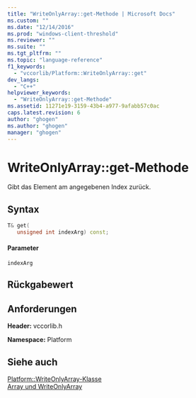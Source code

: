 ```yaml
---
title: "WriteOnlyArray::get-Methode | Microsoft Docs"
ms.custom: ""
ms.date: "12/14/2016"
ms.prod: "windows-client-threshold"
ms.reviewer: ""
ms.suite: ""
ms.tgt_pltfrm: ""
ms.topic: "language-reference"
f1_keywords: 
  - "vccorlib/Platform::WriteOnlyArray::get"
dev_langs: 
  - "C++"
helpviewer_keywords: 
  - "WriteOnlyArray::get-Methode"
ms.assetid: 11271e19-3159-43b4-a977-9afabb57c0ac
caps.latest.revision: 6
author: "ghogen"
ms.author: "ghogen"
manager: "ghogen"
---
```

# WriteOnlyArray::get-Methode
Gibt das Element am angegebenen Index zurück.  
  
## Syntax  
  
```cpp  
T& get(  
   unsigned int indexArg) const;  
```  
  
#### Parameter  
 `indexArg`  
  
## Rückgabewert  
  
## Anforderungen  
 **Header:** vccorlib.h  
  
 **Namespace:** Platform  
  
## Siehe auch  
 [Platform::WriteOnlyArray\-Klasse](../cppcx/platform-writeonlyarray-class.md)   
 [Array und WriteOnlyArray](../cppcx/array-and-writeonlyarray-c-cx.md)